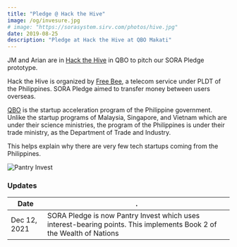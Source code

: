 ```yaml
---
title: "Pledge @ Hack the Hive"
image: /og/invesure.jpg
# image: "https://sorasystem.sirv.com/photos/hive.jpg"
date: 2019-08-25
description: "Pledge at Hack the Hive at QBO Makati"
---
```



JM and Arian are in <a href='https://www.eventbrite.com/e/hack-the-hive-strengthening-connections-for-the-global-pinoy-tickets-59751606664'>Hack the Hive</a> in QBO to pitch our SORA Pledge prototype. 

Hack the Hive is organized by [Free Bee](https://www.freebeecalls.com), a telecom service under PLDT of the Philippines. SORA Pledge aimed to transfer money between users overseas. 

[QBO](https://qbo.com.ph) is the startup acceleration program of the Philippine government. Unlike the startup programs of Malaysia, Singapore, and Vietnam which are under their science ministries, the program of the Philippines is under their trade ministry, as the Department of Trade and Industry.

This helps explain why there are very few tech startups coming from the Philippines.


![Pantry Invest](/og/invesure.jpg)




### Updates

Date | .
--- | ---
Dec 12, 2021 | SORA Pledge is now Pantry Invest which uses interest-bearing points. This implements Book 2 of the Wealth of Nations

